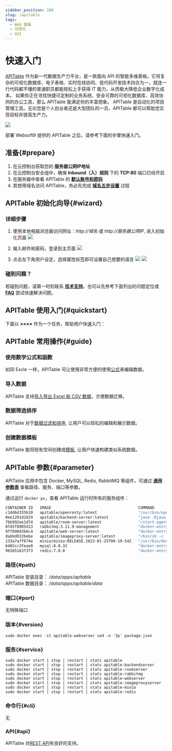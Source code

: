 ```yaml
---
sidebar_position: 100
slug: /apitable
tags:
  - Web 面板
  - 可视化
  - GUI
---
```


# 快速入门

[APITable](https://apitable.com/) 作为新一代数据生产力平台，是一款面向 API 的智能多维表格。它将复杂的可视化数据库、电子表格、实时在线协同、低代码开发技术四合为一，就连一行代码都不懂的普通职员都能轻松上手获得 IT 能力，从而极大降低企业数字化成本。
如果你正在寻找快捷可定制的业务系统、安全可靠的可视化数据库、高效协同的办公工具，那么 APITable 能满足你的丰富想象。 APITable 是自动化的项目管理工具。无论您是个人创业者还是大型团队的一员，APITable 都可以帮助您实现目标并提高生产力。

![](https://libs.websoft9.com/Websoft9/DocsPicture/en/apitable/apitable-head-websoft9.png)

部署 Websoft9 提供的 APITable 之后，请参考下面的步骤快速入门。

## 准备{#prepare}

1. 在云控制台获取您的 **服务器公网IP地址** 
2. 在云控制台安全组中，确保 **Inbound（入）规则** 下的 **TCP:80** 端口已经开启
3. 在服务器中查看 APITable 的 **[默认账号和密码](./user/credentials)**  
4. 若想用域名访问 APITable，务必先完成 **[域名五步设置](./administrator/domain_step)** 过程

## APITable 初始化向导{#wizard}

### 详细步骤

1. 使用本地电脑浏览器访问网址：*http://域名* 或 *http://服务器公网IP*, 进入初始化页面
   ![](https://libs.websoft9.com/Websoft9/DocsPicture/en/apitable/apitable-init-websoft9.png)

2. 输入邮件和密码，登录到主页面
   ![](https://libs.websoft9.com/Websoft9/DocsPicture/en/apitable/apitable-main-websoft9.png)

3. 点击左下角用户设定，选择属性标签即可设置自己想要的语言
   ![](https://libs.websoft9.com/Websoft9/DocsPicture/en/apitable/apitable-user-websoft9.png)
   ![](https://libs.websoft9.com/Websoft9/DocsPicture/en/apitable/apitable-preference-websoft9.png)

### 碰到问题？

若碰到问题，请第一时刻联系 **[技术支持](./helpdesk)**。也可以先参考下面列出的问题定位或  **[FAQ](./faq#setup)** 尝试快速解决问题。


## APITable 使用入门{#quickstart}

下面以 **××××** 作为一个任务，帮助用户快速入门：

## APITable 常用操作{#guide}

### 使用数学公式和函数

如同 Excle 一样，APITable  可让使用非常方便的使用[公式](https://help.apitable.com/docs/guide/tutorial-getting-started-with-formulas)来编辑数据。

### 导入数据

APITable  支持[导入导出 Excel 和 CSV 数据](https://help.apitable.com/docs/guide/manual-import-export)，方便数据迁移。

### 数据筛选排序

APITable  对于[数据过滤和排序](https://help.apitable.com/docs/guide/custom-view), 让用户可以轻松的编辑和展示数据。

### 创建数据模板

APITable  能将现有空间创建成[模板](https://help.apitable.com/docs/guide/faq-how-create-template), 让用户快速构建类似系统数据。

## APITable 参数{#parameter}

APITable 应用中包含 Docker, MySQL, Redis, RabbitMQ 等组件，可通过 **[通用参数表](./administrator/parameter)** 查看路径、服务、端口等参数。 

通过运行 `docker ps`，查看 APITable 运行时所有的服务组件：   

```bash
CONTAINER ID   IMAGE                                      COMMAND                  CREATED          STATUS                    PORTS                                                                  NAMES
c1dd6d335b10   apitable/openresty:latest                  "/usr/bin/openresty …"   33 minutes ago   Up 31 minutes             0.0.0.0:9001->80/tcp, :::9001->80/tcp                                  apitable
0ee1201d2829   apitable/backend-server:latest             "java -Djava.securit…"   33 minutes ago   Up 32 minutes (healthy)   8081/tcp                                                               apitable-backendserver
76b992ee1d74   apitable/room-server:latest                "/start-agenthub.sh …"   33 minutes ago   Up 33 minutes             3001-3002/tcp, 3005-3007/tcp, 3333-3334/tcp                            apitable-roomserver
0fd5f8905d13   rabbitmq:3.11.9-management                 "docker-entrypoint.s…"   33 minutes ago   Up 33 minutes             4369/tcp, 5671-5672/tcp, 15671-15672/tcp, 15691-15692/tcp, 25672/tcp   apitable-rabbitmq
9ff890d3b6c4   apitable/web-server:latest                 "docker-entrypoint.s…"   33 minutes ago   Up 33 minutes             8080/tcp                                                               apitable-webserver
dabbd022bebe   apitable/imageproxy-server:latest          "/bin/sh -c './app/i…"   33 minutes ago   Up 33 minutes             8080/tcp                                                               apitable-imageproxyserver
133a7aff674e   minio/minio:RELEASE.2023-01-25T00-19-54Z   "/usr/bin/docker-ent…"   33 minutes ago   Up 33 minutes (healthy)   9000/tcp                                                               apitable-minio
6402cc3feae0   mysql:8.0.32                               "docker-entrypoint.s…"   33 minutes ago   Up 33 minutes (healthy)   3306/tcp, 33060/tcp                                                    apitable-db
98165163f373   redis:7.0.8                                "docker-entrypoint.s…"   33 minutes ago   Up 33 minutes             6379/tcp                                                               apitable-redis
```

### 路径{#path}

APITable 安装目录： */data/apps/apitable*  
APITable 数据目录： */data/apps/apitable/data*  

### 端口{#port}

无特殊端口

### 版本{#version}

```
sudo docker exec -it apitable-webserver sed -n '3p' package.json
```

### 服务{#service}

```shell
sudo docker start | stop | restart | stats apitable
sudo docker start | stop | restart | stats apitable-backendserver
sudo docker start | stop | restart | stats apitable-roomserver
sudo docker start | stop | restart | stats apitable-rabbitmq
sudo docker start | stop | restart | stats apitable-webserver
sudo docker start | stop | restart | stats apitable-imageproxyserver
sudo docker start | stop | restart | stats apitable-minio
sudo docker start | stop | restart | stats apitable-redis
```

### 命令行{#cli}

无

### API{#api}

APITable 对[REST API](https://developers.apitable.com/api/reference/)有良好的支持。